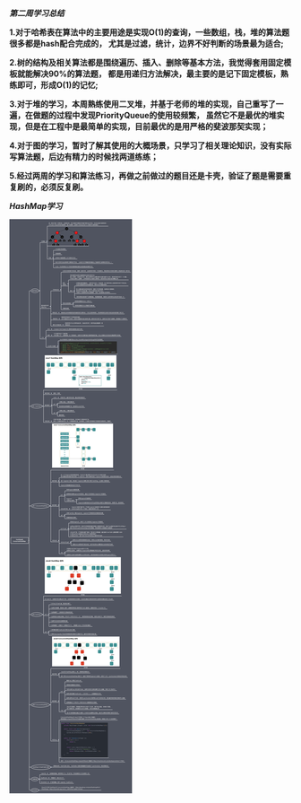 ***第二周学习总结***

**1.对于哈希表在算法中的主要用途是实现O(1)的查询，一些数组，栈，堆的算法题很多都是hash配合完成的，
尤其是过滤，统计，边界不好判断的场景最为适合;**

**2.树的结构及相关算法都是围绕遍历、插入、删除等基本方法，我觉得套用固定模板就能解决90%的算法题，
都是用递归方法解决，最主要的是记下固定模板，熟练即可，形成O(1)的记忆;**

**3.对于堆的学习，本周熟练使用二叉堆，并基于老师的堆的实现，自己重写了一遍，在做题的过程中发现PriorityQueue的使用较频繁，
 虽然它不是最优的堆实现，但是在工程中是最简单的实现，目前最优的是用严格的斐波那契实现；**
 
**4.对于图的学习，暂时了解其使用的大概场景，只学习了相关理论知识，没有实际写算法题，后边有精力的时候找两道练练；**

**5.经过两周的学习和算法练习，再做之前做过的题目还是卡壳，验证了题是需要重复刷的，必须反复刷。**
 
 ***HashMap学习***
 
 ![](https://raw.githubusercontent.com/frank0417/algorithm024/main/Week_02/resource/map.png)



